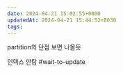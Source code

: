 ```yaml
---
date: 2024-04-21 15:02:55+0000
updatedAt: 2024-04-21 15:44:52+8030
tags: 
---
```

partition의 단점 보면 나올듯

인덱스 안탐
#wait-to-update 